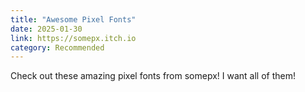 ```yaml
---
title: "Awesome Pixel Fonts"
date: 2025-01-30
link: https://somepx.itch.io
category: Recommended
---
```

Check out these amazing pixel fonts from somepx! I want all of them!
